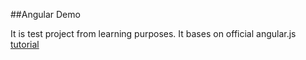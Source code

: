 ##Angular Demo

It is test project from learning purposes.
It bases on official angular.js [tutorial](https://docs.angularjs.org/tutorial)